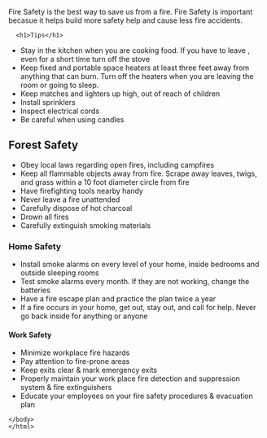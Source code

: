 <!DOCTYPE html>
<html>
    <head>
        <meta charset="utf-8">
        <title>Fire Safety Tips</title>
  </head>
  <body>
<p>Fire Safety is the best way to save us from a fire. Fire Safety is important becasue it helps build more safety help and cause less fire accidents.</p>


      <h1>Tips</h1>
<ul>
<li>Stay in the kitchen when you are cooking food. If you have to leave , even for a short time turn off the stove</li>
<li>Keep fixed and portable space heaters at least three feet away from anything that can burn. Turn off the heaters when you are leaving the room or going to sleep.</li>
    <li>Keep matches and lighters up high, out of reach of children</li>
    <li>Install sprinklers</li>
    <li>Inspect electrical cords</li>
    <li>Be careful when using candles</li>
      </ul>
      <h2>Forest Safety</h2>
<ul>      
    <li>Obey local laws regarding open fires, including campfires</li>
    <li>Keep all flammable objects away from fire. Scrape away leaves, twigs, and grass within a 10 foot diameter circle from fire</li>
    <li>Have firefighting tools nearby handy</li>
    <li>Never leave a fire unattended</li>
    <li>Carefully dispose of hot charcoal</li>
    <li>Drown all fires</li>
    <li>Carefully extinguish smoking materials</li>
      </ul>
      <h3>Home Safety</h3>
      <ul>
<li>Install smoke alarms on every level of your home, inside bedrooms and outside sleeping rooms</li>
          <li>Test smoke alarms every month. If they are not working, change the batteries</li>
          <li>Have a fire escape plan and practice the plan twice a year</li>
<li>If a fire occurs in your home, get out, stay out, and call for help. Never go back inside for anything or anyone</li>
      </ul>
      <h4>Work Safety</h4>
      <ul>
          <li>Minimize workplace fire hazards</li>
          <li>Pay attention to fire-prone areas</li>
          <li>Keep exits clear & mark emergency exits</li>
          <li>Properly maintain your work place fire detection and suppression system & fire extinguishers</li>
          <li>Educate your employees on your fire safety procedures & evacuation plan</li>
      </ul>

    </body>
    </html> 
